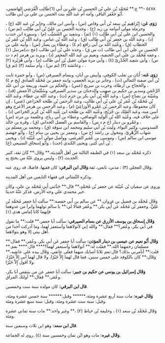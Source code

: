 ٥٤٧٨ -** ع:** مُحَمَّد بْن علي بْن الحسين بْن علي بن أَبي (٦)طَالِب الْقُرَشِي الهاشمي، أَبُو جَعْفَر الباقر، وأمه أم عَبد اللَّهِ بنت الحسن بن علي بن أَبي طالب.

**رَوَى عَن:** إِبْرَاهِيم بْن سعد بْن أَبي وقاص (س) ، وأنس ابن مالك، وجابر بْن عَبد الله (ع) ، وحرملة مولى أسامة بن زيد (خ) ، وجدية الحسن بن عَلِيّ بْن أَبي طَالِب (تم س) ، والحسين ابن علي بْن أَبي طَالِب (١) (تم) ، وسَعِيد بن المُسَيَّب (م) ، وسمرة ابن جندب (د) ، وعبد الله بن جعفر بْن أَبي طالب (ق) ، وعَبد اللَّه بْن عباس، وعَبد اللَّهِ بْن عُمَر بْن الخطاب (ق) ، وعُبَيد الله بن أَبي رافع (م ٤) ، وعطاء بن يسار (س) ، وأبيه علي بن الحسين بن علي ابن أَبي طالب (ت س ق) ، وجده علي بْن أَبي طالب (عخ ت)مرسل (١) ، وعمه مُحَمَّد بن علي ابن الحنفية، ونعيم بن عَبد الله المجمر (د) ، ويزيد بن هرمز (م د ت س) ، وأبي سَعِيد الخُدْرِيّ (٤) ، وأبي مرة مولى عقيل بْن أَبي طالب (م) ، وأبي هُرَيْرة (٢) ، وعائشة (٣) (تم س) ، وأم سلمة (٣) (تم ق) .

**رَوَى عَنه:** أَبَان بن تغلب الكوفي، وأبيض بن أبان، وبسام الصيرفي (س) ، وأبو حمزة ثابت بْن أَبي صفية الثمالي (ت) ، وجابر بن يزيد الجعفي، وابنه جعفر بن مُحَمَّد الصادق (بخ م ٤) ، والحجاج بن أرطاة، وحرب بن سريج (عس) ، والحكم بن عتيبة، وربيعة بن أَبي عَبْد الرَّحْمَنِ وسدير بن حكيم بن صهيب والدحنان بن سدير الصيرفي، وسُلَيْمان الأعمش (قد) ، وشَيْبَة بن نصاح (س) ، وعَبد اللَّه بْن أَبي بكر بن حزم (ت) ، وعبد الله بن عطاء، وعَبد الله بْن مُحَمَّد بْن عُمَر بْن علي بْن أَبي طالب، وعبد الرحمن بْن طلحة الخزاعي (عس) ، إن كان محفوظا، وعبد الرحمن بْن عَمْرو الأَوزاعِيّ (م) ، وعبد الرحمن بن هرمز الأعرج وهو أسن منه، وعَبد المَلِك بن جُرَيْج، وعُبَيد الله بن طلحة ابن عُبَيد الله بْن كريز الخزاعي (د) ، على خلاف فيه، وعُبَيد الله بْن الوليد الوصافي، وعطاء بن أَبي رباح، وعلقمة بن مرثد (س) ، وعَمْرو بن دينار (خ م د س) ، والقاسم بن الفضل الحداني (ق) ، وقرة بن خالد السدوسي، وكثير النواء، وليث بْن أَبي سليم ومحمد ابن سوقة (ق) ، ومحمد بن مسلم بن شهاب الزُّهْرِيّ، ومخول بن راشد (خ س) ، ومعمر بن يحيى بن سام (خ) ، وأَبُو جهضم موسى ابن سالم (س) ، وموسى بن عُمَير القرشي، وواصل مولى أبي عُيَيْنَة (د) ، ويحيى بْن أَبي كثير، ويحيى الكندي (خت) ، وأَبُو إسحاق السبيعي (خ) .

ذكره مُحَمَّد بن سعد (١) في الطبقة الثالثة من أهل الْمَدِينَة،** وَقَال:** كَانَ ثقة، كثير الحديث (٢) ، وليس يروي عَنْهُ من يحتج بِهِ.

وَقَال العجلي (٣) : مدني، تابعي، ثقة.**وَقَال ابن البرقي:** كان فقيها، فاضلا، قد روى عنه.

وذكره النَّسَائي في فقهاء التابعين من أهل المدينة.

وروى عن سفيان بْن عُيَيْنَة عن جعفر بْن مُحَمَّدٍ،** قال:** حَدَّثني أَبِي مُحَمَّد بن علي، وكان خير محمدي علي وجه الأرض، فذكر عَنْهُ حديثا.

وَقَال مُحَمَّد بن فضيل بن غزوان،** عن سالم بن أَبي حفصة:** سألت أبا جعفر مُحَمَّد بْن عَلِيٍّ، وجعفر بْن مُحَمَّد عَن أَبِي بكر،** وعُمَر فقالا لي:** يا سالم تولهما وابرأ من عدوهما فإنهما كانا إمامي هدى (١)

**وَقَال إسحاق بن يوسف الأزرق عن بسام الصيرفي:** سألت أبا جعفر،** قلت:** ما تقول في أبي بكر، وعُمَر؟** فقال:** والله إني لأتولاهما وأستغفر لهما، وما أدركت أحدا من أهل بيتي إلا وهو يتولاهما.

**وَقَال أَبُو نعيم عن عيسى بن دينار المؤذن:** سألت أبا جعفر عَن أبي بكر، وعُمَر،** فقال:** مسلمان رحمهما الله.** فقلت له:** أتولاهما وأستغفر لهما؟**** قال:**** نعم.** قلت:** أتأمرني بذلك؟ قال:نعم ثلاثا أصابك منهما فعلى عاتقي، وَقَال بيده على عاتقيه،** وَقَال:** كان بالكوفة على خمس سنين، فما قال لهما إِلاَّ خَيْرًا، ولا قال لهما أبي إِلاَّ خَيْرًا، ولا أقول إِلاَّ خَيْرًا.

**وَقَال إسرائيل بن يونس عن حكيم بن جبير:** سألت أبا جعفر عن من يتنقص أبا بكر، وعُمَر،** فقال:** أولئك المراق.

**قال ابن البرقي:** كان مولده سنة ست وخمسين.

**وَقَال غيره:** مات سنة أربع عشرة ومئة،****** وقيل:****** سنة خمس عشرة ومئة، وقيل: سنة ست عشرة ومئة، وقيل: سنة سبع عشرة ومئة.

وَقَال مُحَمَّد بْن سعد (١) ، وخليفة بْن خياط (٢) ،** وغير واحد:** مات سنة ثماني عشرة ومئة.

**قال ابن سعد:** وهو ابن ثلاث وسبعين سنة.

**وَقَال غيره:** مات وهو ابْن ثمان وخمسين سنة (٤) .روى له الجماعة.